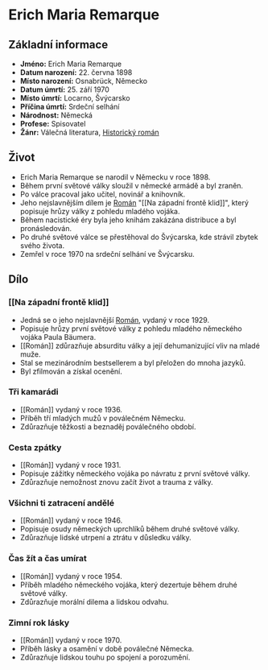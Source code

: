 # Erich Maria Remarque

## Základní informace

- **Jméno:** Erich Maria Remarque
- **Datum narození:** 22. června 1898
- **Místo narození:** Osnabrück, Německo
- **Datum úmrtí:** 25. září 1970
- **Místo úmrtí:** Locarno, Švýcarsko
- **Příčina úmrtí:** Srdeční selhání
- **Národnost:** Německá
- **Profese:** Spisovatel
- **Žánr:** Válečná literatura, [Historický román](Historický%20román.md)

## Život

- Erich Maria Remarque se narodil v Německu v roce 1898.
- Během první světové války sloužil v německé armádě a byl zraněn.
- Po válce pracoval jako učitel, novinář a knihovník.
- Jeho nejslavnějším dílem je [Román](Román.md) "[[Na západní frontě klid]]", který popisuje hrůzy války z pohledu mladého vojáka.
- Během nacistické éry byla jeho knihám zakázána distribuce a byl pronásledován.
- Po druhé světové válce se přestěhoval do Švýcarska, kde strávil zbytek svého života.
- Zemřel v roce 1970 na srdeční selhání ve Švýcarsku.

## Dílo

### [[Na západní frontě klid]]

- Jedná se o jeho nejslavnější [Román](Román.md), vydaný v roce 1929.
- Popisuje hrůzy první světové války z pohledu mladého německého vojáka Paula Bäumera.
- [[Román]] zdůrazňuje absurditu války a její dehumanizující vliv na mladé muže.
- Stal se mezinárodním bestsellerem a byl přeložen do mnoha jazyků.
- Byl zfilmován a získal ocenění.

### Tři kamarádi

- [[Román]] vydaný v roce 1936.
- Příběh tří mladých mužů v poválečném Německu.
- Zdůrazňuje těžkosti a beznaděj poválečného období.

### Cesta zpátky

- [[Román]] vydaný v roce 1931.
- Popisuje zážitky německého vojáka po návratu z první světové války.
- Zdůrazňuje nemožnost znovu začít život a trauma z války.

### Všichni ti zatracení andělé

- [[Román]] vydaný v roce 1946.
- Popisuje osudy německých uprchlíků během druhé světové války.
- Zdůrazňuje lidské utrpení a ztrátu v důsledku války.

### Čas žít a čas umírat

- [[Román]] vydaný v roce 1954.
- Příběh mladého německého vojáka, který dezertuje během druhé světové války.
- Zdůrazňuje morální dilema a lidskou odvahu.

### Zimní rok lásky

- [[Román]] vydaný v roce 1970.
- Příběh lásky a osamění v době poválečné Německa.
- Zdůrazňuje lidskou touhu po spojení a porozumění.